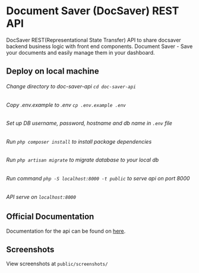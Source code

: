 # Document Saver (DocSaver) REST API
DocSaver REST(Representational State Transfer) API to share docsaver backend business logic with front end components.
Document Saver - Save your documents and easily manage them in your dashboard.

## Deploy on local machine
###### Change directory to doc-saver-api `cd doc-saver-api`
###### Copy .env.example to .env `cp .env.example .env`
###### Set up DB username, password, hostname and db name in `.env` file
###### Run `php composer install` to install package dependencies
###### Run `php artisan migrate` to migrate database to your local db
###### Run command `php -S localhost:8000 -t public` to serve api on port 8000
###### API serve on `localhost:8000`


## Official Documentation
Documentation for the api can be found on [here](https://documenter.getpostman.com/view/2358344/RznHJdK9).

## Screenshots
View screenshots at `public/screenshots/`
